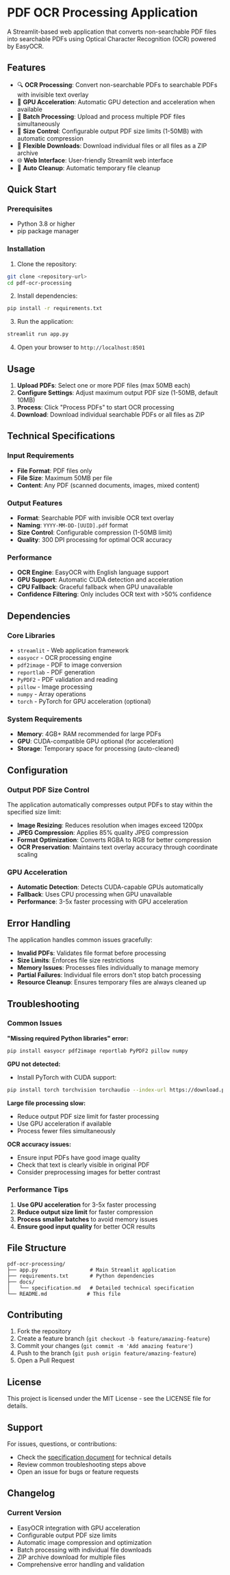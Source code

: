 # PDF OCR Processing Application

A Streamlit-based web application that converts non-searchable PDF files into searchable PDFs using Optical Character Recognition (OCR) powered by EasyOCR.

## Features

- 🔍 **OCR Processing**: Convert non-searchable PDFs to searchable PDFs with invisible text overlay
- 🚀 **GPU Acceleration**: Automatic GPU detection and acceleration when available
- 📁 **Batch Processing**: Upload and process multiple PDF files simultaneously
- 📏 **Size Control**: Configurable output PDF size limits (1-50MB) with automatic compression
- 💾 **Flexible Downloads**: Download individual files or all files as a ZIP archive
- 🌐 **Web Interface**: User-friendly Streamlit web interface
- 🧹 **Auto Cleanup**: Automatic temporary file cleanup

## Quick Start

### Prerequisites

- Python 3.8 or higher
- pip package manager

### Installation

1. Clone the repository:
```bash
git clone <repository-url>
cd pdf-ocr-processing
```

2. Install dependencies:
```bash
pip install -r requirements.txt
```

3. Run the application:
```bash
streamlit run app.py
```

4. Open your browser to `http://localhost:8501`

## Usage

1. **Upload PDFs**: Select one or more PDF files (max 50MB each)
2. **Configure Settings**: Adjust maximum output PDF size (1-50MB, default 10MB)
3. **Process**: Click "Process PDFs" to start OCR processing
4. **Download**: Download individual searchable PDFs or all files as ZIP

## Technical Specifications

### Input Requirements
- **File Format**: PDF files only
- **File Size**: Maximum 50MB per file
- **Content**: Any PDF (scanned documents, images, mixed content)

### Output Features
- **Format**: Searchable PDF with invisible OCR text overlay
- **Naming**: `YYYY-MM-DD-[UUID].pdf` format
- **Size Control**: Configurable compression (1-50MB limit)
- **Quality**: 300 DPI processing for optimal OCR accuracy

### Performance
- **OCR Engine**: EasyOCR with English language support
- **GPU Support**: Automatic CUDA detection and acceleration
- **CPU Fallback**: Graceful fallback when GPU unavailable
- **Confidence Filtering**: Only includes OCR text with >50% confidence

## Dependencies

### Core Libraries
- `streamlit` - Web application framework
- `easyocr` - OCR processing engine
- `pdf2image` - PDF to image conversion
- `reportlab` - PDF generation
- `PyPDF2` - PDF validation and reading
- `pillow` - Image processing
- `numpy` - Array operations
- `torch` - PyTorch for GPU acceleration (optional)

### System Requirements
- **Memory**: 4GB+ RAM recommended for large PDFs
- **GPU**: CUDA-compatible GPU optional (for acceleration)
- **Storage**: Temporary space for processing (auto-cleaned)

## Configuration

### Output PDF Size Control
The application automatically compresses output PDFs to stay within the specified size limit:

- **Image Resizing**: Reduces resolution when images exceed 1200px
- **JPEG Compression**: Applies 85% quality JPEG compression
- **Format Optimization**: Converts RGBA to RGB for better compression
- **OCR Preservation**: Maintains text overlay accuracy through coordinate scaling

### GPU Acceleration
- **Automatic Detection**: Detects CUDA-capable GPUs automatically
- **Fallback**: Uses CPU processing when GPU unavailable
- **Performance**: 3-5x faster processing with GPU acceleration

## Error Handling

The application handles common issues gracefully:

- **Invalid PDFs**: Validates file format before processing
- **Size Limits**: Enforces file size restrictions
- **Memory Issues**: Processes files individually to manage memory
- **Partial Failures**: Individual file errors don't stop batch processing
- **Resource Cleanup**: Ensures temporary files are always cleaned up

## Troubleshooting

### Common Issues

**"Missing required Python libraries" error:**
```bash
pip install easyocr pdf2image reportlab PyPDF2 pillow numpy
```

**GPU not detected:**
- Install PyTorch with CUDA support:
```bash
pip install torch torchvision torchaudio --index-url https://download.pytorch.org/whl/cu118
```

**Large file processing slow:**
- Reduce output PDF size limit for faster processing
- Use GPU acceleration if available
- Process fewer files simultaneously

**OCR accuracy issues:**
- Ensure input PDFs have good image quality
- Check that text is clearly visible in original PDF
- Consider preprocessing images for better contrast

### Performance Tips

1. **Use GPU acceleration** for 3-5x faster processing
2. **Reduce output size limit** for faster compression
3. **Process smaller batches** to avoid memory issues
4. **Ensure good input quality** for better OCR results

## File Structure

```
pdf-ocr-processing/
├── app.py                 # Main Streamlit application
├── requirements.txt       # Python dependencies
├── docs/
│   └── specification.md   # Detailed technical specification
└── README.md             # This file
```

## Contributing

1. Fork the repository
2. Create a feature branch (`git checkout -b feature/amazing-feature`)
3. Commit your changes (`git commit -m 'Add amazing feature'`)
4. Push to the branch (`git push origin feature/amazing-feature`)
5. Open a Pull Request

## License

This project is licensed under the MIT License - see the LICENSE file for details.

## Support

For issues, questions, or contributions:
- Check the [specification document](docs/specification.md) for technical details
- Review common troubleshooting steps above
- Open an issue for bugs or feature requests

## Changelog

### Current Version
- EasyOCR integration with GPU acceleration
- Configurable output PDF size limits
- Automatic image compression and optimization
- Batch processing with individual file downloads
- ZIP archive download for multiple files
- Comprehensive error handling and validation
